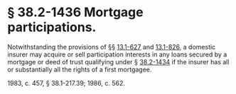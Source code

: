 # § 38.2-1436 Mortgage participations.

<p>Notwithstanding the provisions of §§ <a href='http://law.lis.virginia.gov/vacode/13.1-627/'>13.1-627</a> and <a href='http://law.lis.virginia.gov/vacode/13.1-826/'>13.1-826</a>, a domestic insurer may acquire or sell participation interests in any loans secured by a mortgage or deed of trust qualifying under § <a href='http://law.lis.virginia.gov/vacode/38.2-1434/'>38.2-1434</a> if the insurer has all or substantially all the rights of a first mortgagee.</p><p>1983, c. 457, § 38.1-217.39; 1986, c. 562.</p>